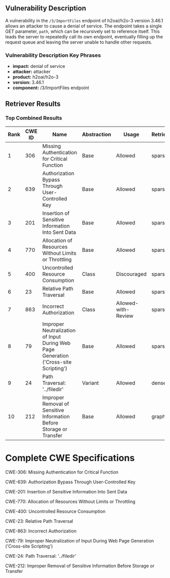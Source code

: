 ## Vulnerability Description
A vulnerability in the `/3/ImportFiles` endpoint of h2oai/h2o-3 version 3.46.1 allows an attacker to cause a denial of service. The endpoint takes a single GET parameter, `path`, which can be recursively set to reference itself. This leads the server to repeatedly call its own endpoint, eventually filling up the request queue and leaving the server unable to handle other requests.

### Vulnerability Description Key Phrases
- **impact:** denial of service
- **attacker:** attacker
- **product:** h2oai/h2o-3
- **version:** 3.46.1
- **component:** /3/ImportFiles endpoint

## Retriever Results

### Top Combined Results

| Rank | CWE ID | Name | Abstraction | Usage  | Retrievers | Individual Scores |
|------|--------|------|-------------|-------|------------|-------------------|
| 1 | 306 | Missing Authentication for Critical Function | Base | Allowed | sparse | 0.119 |
| 2 | 639 | Authorization Bypass Through User-Controlled Key | Base | Allowed | sparse | 0.117 |
| 3 | 201 | Insertion of Sensitive Information Into Sent Data | Base | Allowed | sparse | 0.117 |
| 4 | 770 | Allocation of Resources Without Limits or Throttling | Base | Allowed | sparse | 0.116 |
| 5 | 400 | Uncontrolled Resource Consumption | Class | Discouraged | sparse | 0.115 |
| 6 | 23 | Relative Path Traversal | Base | Allowed | sparse | 0.114 |
| 7 | 863 | Incorrect Authorization | Class | Allowed-with-Review | sparse | 0.114 |
| 8 | 79 | Improper Neutralization of Input During Web Page Generation ('Cross-site Scripting') | Base | Allowed | sparse | 0.111 |
| 9 | 24 | Path Traversal: '../filedir' | Variant | Allowed | dense | 0.507 |
| 10 | 212 | Improper Removal of Sensitive Information Before Storage or Transfer | Base | Allowed | graph | 0.002 |



# Complete CWE Specifications

CWE-306: Missing Authentication for Critical Function

CWE-639: Authorization Bypass Through User-Controlled Key

CWE-201: Insertion of Sensitive Information Into Sent Data

CWE-770: Allocation of Resources Without Limits or Throttling

CWE-400: Uncontrolled Resource Consumption

CWE-23: Relative Path Traversal

CWE-863: Incorrect Authorization

CWE-79: Improper Neutralization of Input During Web Page Generation ('Cross-site Scripting')

CWE-24: Path Traversal: '../filedir'

CWE-212: Improper Removal of Sensitive Information Before Storage or Transfer